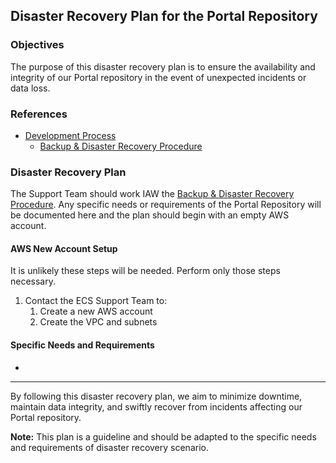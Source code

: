 ## Disaster Recovery Plan for the Portal Repository

### Objectives
The purpose of this disaster recovery plan is to ensure the availability and integrity of our Portal repository in the event of unexpected incidents or data loss.

### References
- [Development Process](https://securedatacommons.atlassian.net/wiki/spaces/DO/pages/1332379871)
  - [Backup & Disaster Recovery Procedure](https://securedatacommons.atlassian.net/wiki/spaces/DO/pages/2418802821)

### Disaster Recovery Plan
The Support Team should work IAW the [Backup & Disaster Recovery Procedure](https://securedatacommons.atlassian.net/wiki/spaces/DO/pages/2418802821). Any specific needs or requirements of the Portal Repository will be documented here and the plan should begin with an empty AWS account.

#### AWS New Account Setup
It is unlikely these steps will be needed. Perform only those steps necessary.
1. Contact the ECS Support Team to:
   1. Create a new AWS account
   1. Create the VPC and subnets

#### Specific Needs and Requirements
- 

---

By following this disaster recovery plan, we aim to minimize downtime, maintain data integrity, and swiftly recover from incidents affecting our Portal repository.

**Note:** This plan is a guideline and should be adapted to the specific needs and requirements of disaster recovery scenario.
